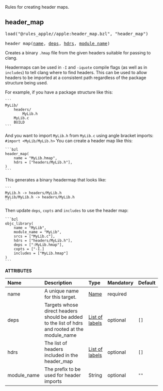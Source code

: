 <!-- Generated with Stardoc: http://skydoc.bazel.build -->

Rules for creating header maps.

<a id="header_map"></a>

## header_map

<pre>
load("@rules_apple//apple:header_map.bzl", "header_map")

header_map(<a href="#header_map-name">name</a>, <a href="#header_map-deps">deps</a>, <a href="#header_map-hdrs">hdrs</a>, <a href="#header_map-module_name">module_name</a>)
</pre>

Creates a binary `.hmap` file from the given headers suitable for passing to clang.

Headermaps can be used in `-I` and `-iquote` compile flags (as well as in `includes`) to tell clang where to find headers.
This can be used to allow headers to be imported at a consistent path regardless of the package structure being used.

For example, if you have a package structure like this:

    ```
    MyLib/
        headers/
            MyLib.h
        MyLib.c
        BUILD
    ```

And you want to import `MyLib.h` from `MyLib.c` using angle bracket imports: `#import <MyLib/MyLib.h>`
You can create a header map like this:

    ```bzl
    header_map(
        name = "MyLib.hmap",
        hdrs = ["headers/MyLib.h"],
    )
    ```

This generates a binary headermap that looks like:

    ```
    MyLib.h -> headers/MyLib.h
    MyLib/MyLib.h -> headers/MyLib.h
    ```

Then update `deps`, `copts` and `includes` to use the header map:

    ```bzl
    objc_library(
        name = "MyLib",
        module_name = "MyLib",
        srcs = ["MyLib.c"],
        hdrs = ["headers/MyLib.h"],
        deps = [":MyLib.hmap"],
        copts = ["-I.]
        includes = ["MyLib.hmap"]
    )
    ```

**ATTRIBUTES**


| Name  | Description | Type | Mandatory | Default |
| :------------- | :------------- | :------------- | :------------- | :------------- |
| <a id="header_map-name"></a>name |  A unique name for this target.   | <a href="https://bazel.build/concepts/labels#target-names">Name</a> | required |  |
| <a id="header_map-deps"></a>deps |  Targets whose direct headers should be added to the list of hdrs and rooted at the module_name   | <a href="https://bazel.build/concepts/labels">List of labels</a> | optional |  `[]`  |
| <a id="header_map-hdrs"></a>hdrs |  The list of headers included in the header_map   | <a href="https://bazel.build/concepts/labels">List of labels</a> | optional |  `[]`  |
| <a id="header_map-module_name"></a>module_name |  The prefix to be used for header imports   | String | optional |  `""`  |


